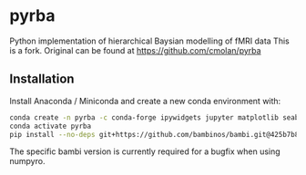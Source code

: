 # pyrba
Python implementation of hierarchical Baysian modelling of fMRI data
This is a fork. Original can be found at https://github.com/cmolan/pyrba
## Installation

Install Anaconda / Miniconda and create a new conda environment with:

```bash
conda create -n pyrba -c conda-forge ipywidgets jupyter matplotlib seaborn pymc numpyro ipykernel arviz formulae python-graphviz
conda activate pyrba
pip install --no-deps git+https://github.com/bambinos/bambi.git@425b7b88f01f093ed131433d8559bcc6e6d23bf8
```

The specific bambi version is currently required for a bugfix when using numpyro.
